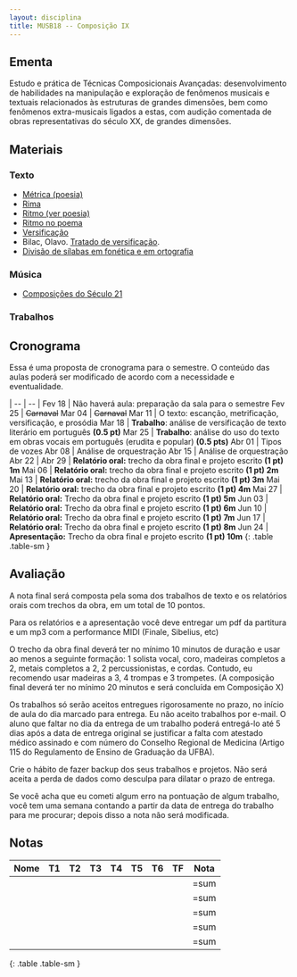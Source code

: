 ```yaml
---
layout: disciplina
title: MUSB18 -- Composição IX
---
```


## Ementa

Estudo e prática de Técnicas Composicionais Avançadas: desenvolvimento
de habilidades na manipulação e exploração de fenômenos musicais e
textuais relacionados às estruturas de grandes dimensões, bem como
fenômenos extra-musicais ligados a estas, com audição comentada de obras
representativas do século XX, de grandes dimensões.

## Materiais

### Texto

  - [Métrica (poesia)](http://pt.wikipedia.org/wiki/Métrica_(poesia))
  - [Rima](http://pt.wikipedia.org/wiki/Rima)
  - [Ritmo (ver poesia)](http://pt.wikipedia.org/wiki/Ritmo)
  - [Ritmo no poema](http://pt.wikipedia.org/wiki/Ritmo_no_poema)
  - [Versificação](http://pt.wikipedia.org/wiki/Versificação)
  - Bilac, Olavo. [Tratado de versificação](https://www.dropbox.com/s/zgolwyg37d2mqgo/bilac-tratado.pdf?dl=0).
  - [Divisão de sílabas em fonética e em ortografia](http://www.academia.org.br/artigos/divisao-de-silabas-em-fonetica-e-em-ortografia)

### Música
  
  - [Composições do Século 21](/pedro/composicoes-do-seculo-21/)

### Trabalhos


## Cronograma

Essa é uma proposta de cronograma para o semestre. O conteúdo das aulas
poderá ser modificado de acordo com a necessidade e eventualidade.

| -- | -- |
Fev 18 | Não haverá aula: preparação da sala para o semestre
Fev 25 | <del>Carnaval</del>
Mar 04 | <del>Carnaval</del>
Mar 11 | O texto: escanção, metrificação, versificação, e prosódia
Mar 18 | **Trabalho**: análise de versificação de texto literário em português **(0.5 pt)**
Mar 25 | **Trabalho**: análise do uso do texto em obras vocais em português (erudita e popular) **(0.5 pts)**
Abr 01 | Tipos de vozes
Abr 08 | Análise de orquestração
Abr 15 | Análise de orquestração
Abr 22 | 
Abr 29 | **Relatório oral:** trecho da obra final e projeto escrito **(1 pt) 1m**
Mai 06 | **Relatório oral:** trecho da obra final e projeto escrito **(1 pt) 2m**
Mai 13 | **Relatório oral:** trecho da obra final e projeto escrito **(1 pt) 3m**
Mai 20 | **Relatório oral:** trecho da obra final e projeto escrito **(1 pt) 4m**
Mai 27 | **Relatório oral:** Trecho da obra final e projeto escrito **(1 pt) 5m**
Jun 03 | **Relatório oral:** Trecho da obra final e projeto escrito **(1 pt) 6m**
Jun 10 | **Relatório oral:** Trecho da obra final e projeto escrito **(1 pt) 7m**
Jun 17 | **Relatório oral:** Trecho da obra final e projeto escrito **(1 pt) 8m**
Jun 24 | **Apresentação:** Trecho da obra final e projeto escrito **(1 pt) 10m**
{: .table .table-sm }


## Avaliação

A nota final será composta pela soma dos trabalhos de texto e os relatórios orais com trechos da obra, em um total de 10 pontos.
  
Para os relatórios e a apresentação você deve entregar um pdf da
partitura e um mp3 com a performance MIDI (Finale, Sibelius, etc)

O trecho da obra final deverá ter no mínimo 10 minutos de duração e usar
ao menos a seguinte formação: 1 solista vocal, coro, madeiras completos
a 2, metais completos a 2, 2 percussionistas, e cordas. Contudo, eu
recomendo usar madeiras a 3, 4 trompas e 3 trompetes. (A composição
final deverá ter no mínimo 20 minutos e será concluída em Composição X)

Os trabalhos só serão aceitos entregues rigorosamente no prazo, no
início de aula do dia marcado para entrega. Eu não aceito trabalhos por
e-mail. O aluno que faltar no dia da entrega de um trabalho poderá
entregá-lo até 5 dias após a data de entrega original se justificar a falta com
atestado médico assinado e com número do Conselho Regional de Medicina
(Artigo 115 do Regulamento de Ensino de Graduação da UFBA).

Crie o hábito de fazer backup dos seus trabalhos e projetos. Não será
aceita a perda de dados como desculpa para dilatar o prazo de entrega.

Se você acha que eu cometi algum erro na pontuação de algum trabalho,
você tem uma semana contando a partir da data de entrega do trabalho
para me procurar; depois disso a nota não será modificada.

## Notas

| Nome | T1 | T2 | T3 | T4 | T5 | T6 | TF | Nota |
|------|----|----|----|----|----|----|----|------|
|      |    |    |    |    |    |    |    | =sum |
|      |    |    |    |    |    |    |    | =sum |
|      |    |    |    |    |    |    |    | =sum |
|      |    |    |    |    |    |    |    | =sum |
|      |    |    |    |    |    |    |    | =sum |
{: .table .table-sm }


[1]: https://www.dropbox.com/s/dh7w83o19ao5gek/Ravel%20-%20Rapsodia%20Espanhola%201.pdf?dl=1
[2]: https://www.dropbox.com/s/o604gwvyfw6rlx2/Ravel%20-%20Alborada%20del%20Gracioso.pdf?dl=1
[3]: https://www.dropbox.com/s/bnkcy1yzctisgin/Ravel%20-%20Alborada%20del%20gracioso.mp3?dl=1
